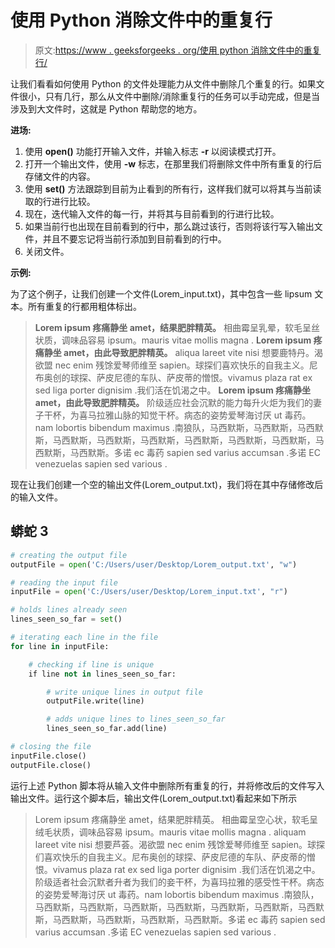# 使用 Python 消除文件中的重复行

> 原文:[https://www . geeksforgeeks . org/使用 python 消除文件中的重复行/](https://www.geeksforgeeks.org/eliminating-repeated-lines-from-a-file-using-python/)

让我们看看如何使用 Python 的文件处理能力从文件中删除几个重复的行。如果文件很小，只有几行，那么从文件中删除/消除重复行的任务可以手动完成，但是当涉及到大文件时，这就是 Python 帮助您的地方。

**进场:**

1.  使用 **open()** 功能打开输入文件，并输入标志 **-r** 以阅读模式打开。
2.  打开一个输出文件，使用 **-w** 标志，在那里我们将删除文件中所有重复的行后存储文件的内容。
3.  使用 **set()** 方法跟踪到目前为止看到的所有行，这样我们就可以将其与当前读取的行进行比较。
4.  现在，迭代输入文件的每一行，并将其与目前看到的行进行比较。
5.  如果当前行也出现在目前看到的行中，那么跳过该行，否则将该行写入输出文件，并且不要忘记将当前行添加到目前看到的行中。
6.  关闭文件。

**示例:**

为了这个例子，让我们创建一个文件(Lorem_input.txt)，其中包含一些 lipsum 文本。所有重复的行都用粗体标出。

> **Lorem ipsum 疼痛静坐 amet，结果肥胖精英。**
> 相曲霉呈乳晕，软毛呈丝状质，调味品容易 ipsum。mauris vitae mollis magna .
> **Lorem ipsum 疼痛静坐 amet，由此导致肥胖精英。**
> aliqua lareet vite nisi 想要鹿特丹。渴欲盟 nec enim 残馀爱琴师维至 sapien。球探们喜欢快乐的自我主义。尼布奥创的球探、萨皮尼德的车队、萨皮蒂的憎恨。vivamus plaza rat ex sed liga porter dignisim .我们活在饥渴之中。
> **Lorem ipsum 疼痛静坐 amet，由此导致肥胖精英。**
> 阶级适应社会沉默的能力每升火炬为我们的妻子干杯，为喜马拉雅山脉的知觉干杯。病态的姿势爱琴海讨厌 ut 毒药。nam lobortis bibendum maximus .南狼队，马西默斯，马西默斯，马西默斯，马西默斯，马西默斯，马西默斯，马西默斯，马西默斯，马西默斯，马西默斯，马西默斯。多诺 ec 毒药 sapien sed varius accumsan .多诺 EC venezuelas sapien sed various .

现在让我们创建一个空的输出文件(Lorem_output.txt)，我们将在其中存储修改后的输入文件。

## 蟒蛇 3

```py
# creating the output file
outputFile = open('C:/Users/user/Desktop/Lorem_output.txt', "w")

# reading the input file
inputFile = open('C:/Users/user/Desktop/Lorem_input.txt', "r")

# holds lines already seen
lines_seen_so_far = set()

# iterating each line in the file
for line in inputFile:

    # checking if line is unique
    if line not in lines_seen_so_far:

        # write unique lines in output file
        outputFile.write(line)

        # adds unique lines to lines_seen_so_far
        lines_seen_so_far.add(line)        

# closing the file
inputFile.close()
outputFile.close()
```

运行上述 Python 脚本将从输入文件中删除所有重复的行，并将修改后的文件写入输出文件。运行这个脚本后，输出文件(Lorem_output.txt)看起来如下所示

> Lorem ipsum 疼痛静坐 amet，结果肥胖精英。
> 相曲霉呈空心状，软毛呈绒毛状质，调味品容易 ipsum。mauris vitae mollis magna .
> aliquam lareet vite nisi 想要芦荟。渴欲盟 nec enim 残馀爱琴师维至 sapien。球探们喜欢快乐的自我主义。尼布奥创的球探、萨皮尼德的车队、萨皮蒂的憎恨。vivamus plaza rat ex sed liga porter dignisim .我们活在饥渴之中。
> 阶级适者社会沉默者升者为我们的妾干杯，为喜玛拉雅的感受性干杯。病态的姿势爱琴海讨厌 ut 毒药。nam lobortis bibendum maximus .南狼队，马西默斯，马西默斯，马西默斯，马西默斯，马西默斯，马西默斯，马西默斯，马西默斯，马西默斯，马西默斯，马西默斯。多诺 ec 毒药 sapien sed varius accumsan .多诺 EC venezuelas sapien sed various .